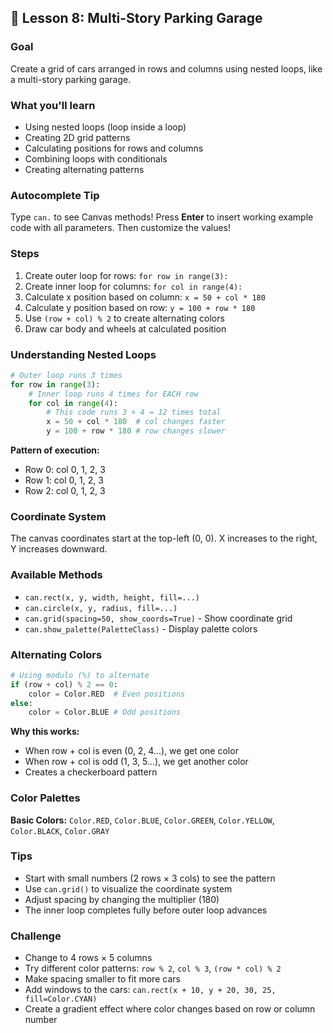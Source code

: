 ## 🏢 Lesson 8: Multi-Story Parking Garage

### Goal
Create a grid of cars arranged in rows and columns using nested loops, like a multi-story parking garage.

### What you'll learn
- Using nested loops (loop inside a loop)
- Creating 2D grid patterns
- Calculating positions for rows and columns
- Combining loops with conditionals
- Creating alternating patterns

### Autocomplete Tip
Type `can.` to see Canvas methods! Press **Enter** to insert working example code with all parameters. Then customize the values!

### Steps
1. Create outer loop for rows: `for row in range(3):`
2. Create inner loop for columns: `for col in range(4):`
3. Calculate x position based on column: `x = 50 + col * 180`
4. Calculate y position based on row: `y = 100 + row * 180`
5. Use `(row + col) % 2` to create alternating colors
6. Draw car body and wheels at calculated position

### Understanding Nested Loops
```python
# Outer loop runs 3 times
for row in range(3):
    # Inner loop runs 4 times for EACH row
    for col in range(4):
        # This code runs 3 × 4 = 12 times total
        x = 50 + col * 180  # col changes faster
        y = 100 + row * 180 # row changes slower
```

**Pattern of execution:**
- Row 0: col 0, 1, 2, 3
- Row 1: col 0, 1, 2, 3
- Row 2: col 0, 1, 2, 3

### Coordinate System
The canvas coordinates start at the top-left (0, 0). X increases to the right, Y increases downward.

### Available Methods
- `can.rect(x, y, width, height, fill=...)`
- `can.circle(x, y, radius, fill=...)`
- `can.grid(spacing=50, show_coords=True)` - Show coordinate grid
- `can.show_palette(PaletteClass)` - Display palette colors

### Alternating Colors
```python
# Using modulo (%) to alternate
if (row + col) % 2 == 0:
    color = Color.RED  # Even positions
else:
    color = Color.BLUE # Odd positions
```

**Why this works:**
- When row + col is even (0, 2, 4...), we get one color
- When row + col is odd (1, 3, 5...), we get another color
- Creates a checkerboard pattern

### Color Palettes
**Basic Colors:** `Color.RED`, `Color.BLUE`, `Color.GREEN`, `Color.YELLOW`, `Color.BLACK`, `Color.GRAY`

### Tips
- Start with small numbers (2 rows × 3 cols) to see the pattern
- Use `can.grid()` to visualize the coordinate system
- Adjust spacing by changing the multiplier (180)
- The inner loop completes fully before outer loop advances

### Challenge
- Change to 4 rows × 5 columns
- Try different color patterns: `row % 2`, `col % 3`, `(row * col) % 2`
- Make spacing smaller to fit more cars
- Add windows to the cars: `can.rect(x + 10, y + 20, 30, 25, fill=Color.CYAN)`
- Create a gradient effect where color changes based on row or column number
